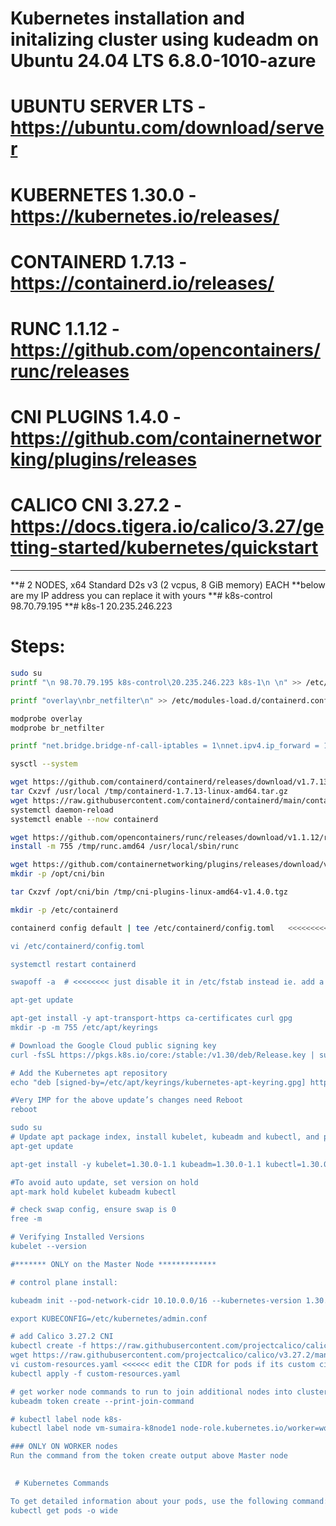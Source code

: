 # Kubernetes installation and initalizing cluster using kudeadm on Ubuntu 24.04 LTS   6.8.0-1010-azure 

# UBUNTU SERVER LTS  - https://ubuntu.com/download/server

# KUBERNETES 1.30.0	- https://kubernetes.io/releases/
# CONTAINERD 1.7.13 	- https://containerd.io/releases/
# RUNC 1.1.12		- https://github.com/opencontainers/runc/releases
# CNI PLUGINS 1.4.0	- https://github.com/containernetworking/plugins/releases
# CALICO CNI 3.27.2         - https://docs.tigera.io/calico/3.27/getting-started/kubernetes/quickstart
*********************************************************************************************************************************
**# 2 NODES, x64 Standard D2s v3 (2 vcpus, 8 GiB memory) EACH
**below are my IP address you can replace it with yours
**# k8s-control   98.70.79.195
**# k8s-1         20.235.246.223

# Steps: 
```bash
sudo su
printf "\n 98.70.79.195 k8s-control\20.235.246.223 k8s-1\n \n" >> /etc/hosts

printf "overlay\nbr_netfilter\n" >> /etc/modules-load.d/containerd.conf

modprobe overlay
modprobe br_netfilter

printf "net.bridge.bridge-nf-call-iptables = 1\nnet.ipv4.ip_forward = 1\nnet.bridge.bridge-nf-call-ip6tables = 1\n" >> /etc/sysctl.d/99-kubernetes-cri.conf

sysctl --system

wget https://github.com/containerd/containerd/releases/download/v1.7.13/containerd-1.7.13-linux-amd64.tar.gz -P /tmp/
tar Cxzvf /usr/local /tmp/containerd-1.7.13-linux-amd64.tar.gz
wget https://raw.githubusercontent.com/containerd/containerd/main/containerd.service -P /etc/systemd/system/
systemctl daemon-reload
systemctl enable --now containerd

wget https://github.com/opencontainers/runc/releases/download/v1.1.12/runc.amd64 -P /tmp/
install -m 755 /tmp/runc.amd64 /usr/local/sbin/runc

wget https://github.com/containernetworking/plugins/releases/download/v1.4.0/cni-plugins-linux-amd64-v1.4.0.tgz -P /tmp/
mkdir -p /opt/cni/bin

tar Cxzvf /opt/cni/bin /tmp/cni-plugins-linux-amd64-v1.4.0.tgz

mkdir -p /etc/containerd

containerd config default | tee /etc/containerd/config.toml   <<<<<<<<<<< manually edit and change SystemdCgroup to true (not systemd_cgroup)

vi /etc/containerd/config.toml

systemctl restart containerd

swapoff -a  # <<<<<<<< just disable it in /etc/fstab instead ie. add a line #swap.img

apt-get update

apt-get install -y apt-transport-https ca-certificates curl gpg
mkdir -p -m 755 /etc/apt/keyrings

# Download the Google Cloud public signing key
curl -fsSL https://pkgs.k8s.io/core:/stable:/v1.30/deb/Release.key | sudo gpg --dearmor -o /etc/apt/keyrings/kubernetes-apt-keyring.gpg

# Add the Kubernetes apt repository
echo "deb [signed-by=/etc/apt/keyrings/kubernetes-apt-keyring.gpg] https://pkgs.k8s.io/core:/stable:/v1.30/deb/ /" | sudo tee /etc/apt/sources.list.d/kubernetes.list

#Very IMP for the above update’s changes need Reboot
reboot 

sudo su
# Update apt package index, install kubelet, kubeadm and kubectl, and pin their version
apt-get update

apt-get install -y kubelet=1.30.0-1.1 kubeadm=1.30.0-1.1 kubectl=1.30.0-1.1 --allow-change-held-packages

#To avoid auto update, set version on hold
apt-mark hold kubelet kubeadm kubectl

# check swap config, ensure swap is 0
free -m

# Verifying Installed Versions
kubelet --version

#******* ONLY on the Master Node *************

# control plane install:

kubeadm init --pod-network-cidr 10.10.0.0/16 --kubernetes-version 1.30.0 --node-name k8s-control --ignore-preflight-errors=all

export KUBECONFIG=/etc/kubernetes/admin.conf

# add Calico 3.27.2 CNI 
kubectl create -f https://raw.githubusercontent.com/projectcalico/calico/v3.27.2/manifests/tigera-operator.yaml
wget https://raw.githubusercontent.com/projectcalico/calico/v3.27.2/manifests/custom-resources.yaml
vi custom-resources.yaml <<<<<< edit the CIDR for pods if its custom cidr: 10.10.0.0/16
kubectl apply -f custom-resources.yaml

# get worker node commands to run to join additional nodes into cluster
kubeadm token create --print-join-command

# kubectl label node k8s-
kubectl label node vm-sumaira-k8node1 node-role.kubernetes.io/worker=worker

### ONLY ON WORKER nodes
Run the command from the token create output above Master node 
 

 # Kubernetes Commands

To get detailed information about your pods, use the following command:
kubectl get pods -o wide
